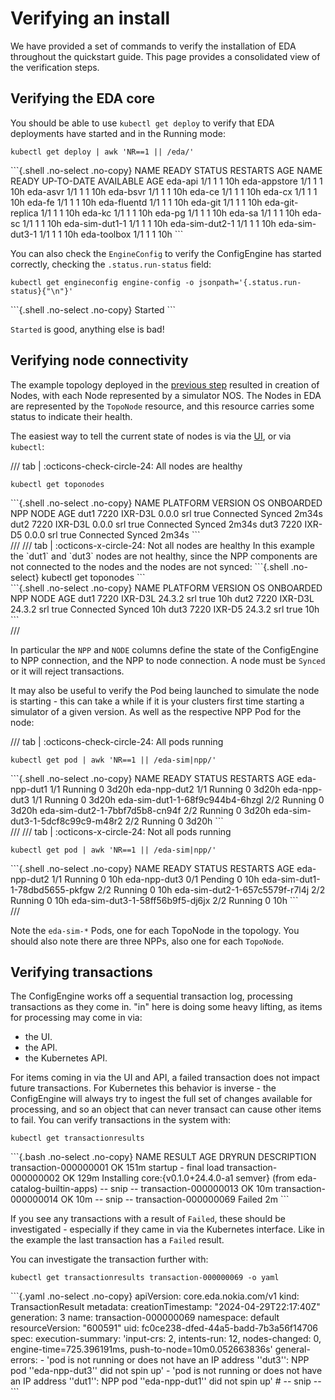 # Verifying an install

We have provided a set of commands to verify the installation of EDA throughout the quickstart guide. This page provides a consolidated view of the verification steps.

## Verifying the EDA core

You should be able to use `kubectl get deploy` to verify that EDA deployments have started and in the Running mode:

```{.shell .no-select}
kubectl get deploy | awk 'NR==1 || /eda/'
```

<div class="embed-result">
```{.shell .no-select .no-copy}
NAME                               READY   STATUS    RESTARTS   AGE
NAME              READY   UP-TO-DATE   AVAILABLE   AGE
eda-api           1/1     1            1           10h
eda-appstore      1/1     1            1           10h
eda-asvr          1/1     1            1           10h
eda-bsvr          1/1     1            1           10h
eda-ce            1/1     1            1           10h
eda-cx            1/1     1            1           10h
eda-fe            1/1     1            1           10h
eda-fluentd       1/1     1            1           10h
eda-git           1/1     1            1           10h
eda-git-replica   1/1     1            1           10h
eda-kc            1/1     1            1           10h
eda-pg            1/1     1            1           10h
eda-sa            1/1     1            1           10h
eda-sc            1/1     1            1           10h
eda-sim-dut1-1    1/1     1            1           10h
eda-sim-dut2-1    1/1     1            1           10h
eda-sim-dut3-1    1/1     1            1           10h
eda-toolbox       1/1     1            1           10h
```
</div>

You can also check the `EngineConfig` to verify the ConfigEngine has started correctly, checking the `.status.run-status` field:

```{.shell .no-select}
kubectl get engineconfig engine-config -o jsonpath='{.status.run-status}{"\n"}'
```

<div class="embed-result">
```{.shell .no-select .no-copy}
Started
```
</div>

`Started` is good, anything else is bad!

## Verifying node connectivity

The example topology deployed in the [previous step](onboarding-nodes.md#example-topology) resulted in creation of Nodes, with each Node represented by a simulator NOS. The Nodes in EDA are represented by the `TopoNode` resource, and this resource carries some status to indicate their health.

The easiest way to tell the current state of nodes is via the [UI](accessing-the-ui.md), or via `kubectl`:

/// tab | :octicons-check-circle-24: All nodes are healthy

```{.shell .no-select}
kubectl get toponodes
```

<div class="embed-result">
```{.shell .no-select .no-copy}
NAME   PLATFORM       VERSION   OS    ONBOARDED   NPP         NODE     AGE
dut1   7220 IXR-D3L   0.0.0     srl   true        Connected   Synced   2m34s
dut2   7220 IXR-D3L   0.0.0     srl   true        Connected   Synced   2m34s
dut3   7220 IXR-D5    0.0.0     srl   true        Connected   Synced   2m34s
```
</div>
///
/// tab | :octicons-x-circle-24: Not all nodes are healthy
In this example the `dut1` and `dut3` nodes are not healthy, since the NPP components are not connected to the nodes and the nodes are not synced:
```{.shell .no-select}
kubectl get toponodes
```

<div class="embed-result">
```{.shell .no-select .no-copy}
NAME   PLATFORM       VERSION   OS    ONBOARDED   NPP         NODE     AGE
dut1   7220 IXR-D3L   24.3.2    srl   true                             10h
dut2   7220 IXR-D3L   24.3.2    srl   true        Connected   Synced   10h
dut3   7220 IXR-D5    24.3.2    srl   true                             10h
```
</div>
///

In particular the `NPP` and `NODE` columns define the state of the ConfigEngine to NPP connection, and the NPP to node connection. A node must be `Synced` or it will reject transactions.

It may also be useful to verify the Pod being launched to simulate the node is starting - this can take a while if it is your clusters first time starting a simulator of a given version. As well as the respective NPP Pod for the node:

/// tab | :octicons-check-circle-24: All pods running

```{.shell .no-select}
kubectl get pod | awk 'NR==1 || /eda-sim|npp/'
```

<div class="embed-result">
```{.shell .no-select .no-copy}
NAME                               READY   STATUS    RESTARTS        AGE
eda-npp-dut1                       1/1     Running   0               3d20h
eda-npp-dut2                       1/1     Running   0               3d20h
eda-npp-dut3                       1/1     Running   0               3d20h
eda-sim-dut1-1-68f9c944b4-6hzgl    2/2     Running   0               3d20h
eda-sim-dut2-1-7bbf7d5b8-cn94f     2/2     Running   0               3d20h
eda-sim-dut3-1-5dcf8c99c9-m48r2    2/2     Running   0               3d20h
```
</div>
///
/// tab | :octicons-x-circle-24: Not all pods running

```{.shell .no-select}
kubectl get pod | awk 'NR==1 || /eda-sim|npp/'
```

<div class="embed-result">
```{.shell .no-select .no-copy}
NAME                               READY   STATUS    RESTARTS      AGE
eda-npp-dut2                       1/1     Running   0             10h
eda-npp-dut3                       0/1     Pending   0             10h
eda-sim-dut1-1-78dbd5655-pkfgw     2/2     Running   0             10h
eda-sim-dut2-1-657c5579f-r7l4j     2/2     Running   0             10h
eda-sim-dut3-1-58ff56b9f5-dj6jx    2/2     Running   0             10h
```
</div>
///

Note the `eda-sim-*` Pods, one for each TopoNode in the topology. You should also note there are three NPPs, also one for each `TopoNode`.

## Verifying transactions

The ConfigEngine works off a sequential transaction log, processing transactions as they come in. "in" here is doing some heavy lifting, as items for processing may come in via:

* the UI.
* the API.
* the Kubernetes API.

For items coming in via the UI and API, a failed transaction does not impact future transactions. For Kubernetes this behavior is inverse - the ConfigEngine will always try to ingest the full set of changes available for processing, and so an object that can never transact can cause other items to fail. You can verify transactions in the system with:

```{.shell .no-select}
kubectl get transactionresults
```

<div class="embed-result">
```{.bash .no-select .no-copy}
NAME                    RESULT   AGE    DRYRUN   DESCRIPTION
transaction-000000001   OK       151m            startup - final load
transaction-000000002   OK       129m            Installing core:{v0.1.0+24.4.0-a1 semver} (from eda-catalog-builtin-apps)
-- snip --
transaction-000000013   OK       10m
transaction-000000014   OK       10m
-- snip --
transaction-000000069   Failed   2m
```
</div>

If you see any transactions with a result of `Failed`, these should be investigated - especially if they came in via the Kubernetes interface. Like in the example the last transaction has a `Failed` result.

You can investigate the transaction further with:

```{.shell .no-select}
kubectl get transactionresults transaction-000000069 -o yaml
```

<div class="embed-result">
```{.yaml .no-select .no-copy}
apiVersion: core.eda.nokia.com/v1
kind: TransactionResult
metadata:
  creationTimestamp: "2024-04-29T22:17:40Z"
  generation: 3
  name: transaction-000000069
  namespace: default
  resourceVersion: "600591"
  uid: fc0ce238-dfed-44a5-badd-7b3a56f14706
spec:
  execution-summary: 'input-crs: 2, intents-run: 12, nodes-changed: 0, engine-time=725.396191ms,
    push-to-node=10m0.052663836s'
  general-errors:
  - 'pod is not running or does not have an IP address ''dut3'': NPP pod ''eda-npp-dut3''
    did not spin up'
  - 'pod is not running or does not have an IP address ''dut1'': NPP pod ''eda-npp-dut1''
    did not spin up'
# -- snip --
```
</div>
